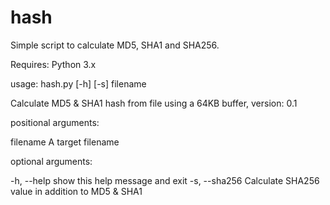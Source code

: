 # hash

Simple script to calculate MD5, SHA1 and SHA256.

Requires: Python 3.x

usage: hash.py [-h] [-s] filename

Calculate MD5 & SHA1 hash from file using a 64KB buffer, version: 0.1

positional arguments:

  filename      A target filename

optional arguments:

  -h, --help    show this help message and exit
  -s, --sha256  Calculate SHA256 value in addition to MD5 & SHA1